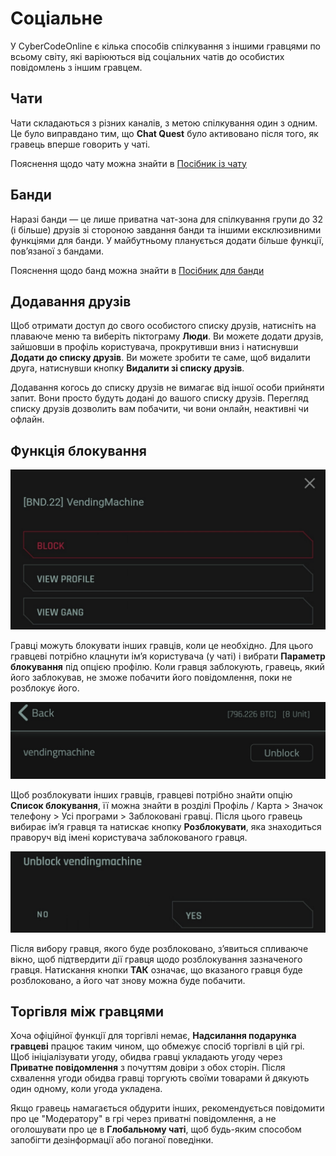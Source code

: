 # Соціальне
У CyberCodeOnline є кілька способів спілкування з іншими гравцями по всьому світу, які варіюються від соціальних чатів до особистих повідомлень з іншим гравцем.

## Чати
Чати складаються з різних каналів, з метою спілкування один з одним. Це було виправдано тим, що **Chat Quest** було активовано після того, як гравець вперше говорить у чаті.

Пояснення щодо чату можна знайти в [Посібник із чату](https://cybercodeonline.com/markdown?path=tutorial%2Fchat.md)

## Банди
Наразі банди — це лише приватна чат-зона для спілкування групи до 32 (і більше) друзів зі стороною завдання банди та іншими ексклюзивними функціями для банди. У майбутньому планується додати більше функції, пов’язаної з бандами.

Пояснення щодо банд можна знайти в [Посібник для банди](https://cybercodeonline.com/markdown?path=tutorial%2Fgangs.md)

## Додавання друзів
Щоб отримати доступ до свого особистого списку друзів, натисніть на плаваюче меню та виберіть піктограму **Люди**. Ви можете додати друзів, зайшовши в профіль користувача, прокрутивши вниз і натиснувши **Додати до списку друзів**. Ви можете зробити те саме, щоб видалити друга, натиснувши кнопку **Видалити зі списку друзів**.

Додавання когось до списку друзів не вимагає від іншої особи прийняти запит.  Вони просто будуть додані до вашого списку друзів.  Перегляд списку друзів дозволить вам побачити, чи вони онлайн, неактивні чи офлайн.

## Функція блокування

![Функция блокування1](/resources/mobile-tutorial/BlockFeature1.png)

Гравці можуть блокувати інших гравців, коли це необхідно. Для цього гравцеві потрібно клацнути ім’я користувача (у чаті) і вибрати **Параметр блокування** під опцією профілю. Коли гравця заблокують, гравець, який його заблокував, не зможе побачити його повідомлення, поки не розблокує його.

![Функція блокування2](/resources/mobile-tutorial/BlockFeature2.png)

Щоб розблокувати інших гравців, гравцеві потрібно знайти опцію **Список блокування**, її можна знайти в розділі Профіль / Карта > Значок телефону > Усі програми > Заблоковані гравці. Після цього гравець вибирає ім’я гравця та натискає кнопку **Розблокувати**, яка знаходиться праворуч від імені користувача заблокованого гравця.

![Функція блокування3](/resources/mobile-tutorial/BlockFeature3.png)

Після вибору гравця, якого буде розблоковано, з’явиться спливаюче вікно, щоб підтвердити дії гравця щодо розблокування зазначеного гравця. Натискання кнопки **ТАК** означає, що вказаного гравця буде розблоковано, а його чат знову можна буде побачити.

## Торгівля між гравцями
Хоча офіційної функції для торгівлі немає, **Надсилання подарунка гравцеві** працює таким чином, що обмежує спосіб торгівлі в цій грі. Щоб ініціалізувати угоду, обидва гравці укладають угоду через **Приватне повідомлення** з почуттям довіри з обох сторін. Після схвалення угоди обидва гравці торгують своїми товарами й дякують один одному, коли угода укладена.

Якщо гравець намагається обдурити інших, рекомендується повідомити про це "Модератору" в грі через приватні повідомлення, а не оголошувати про це в **Глобальному чаті**, щоб будь-яким способом запобігти дезінформації або поганої поведінки.
